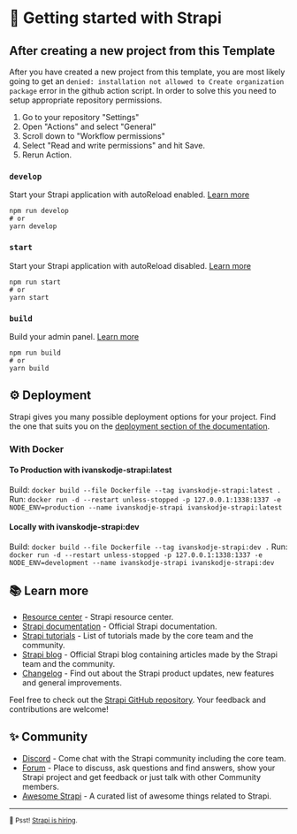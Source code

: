 # 🚀 Getting started with Strapi

## After creating a new project from this Template

After you have created a new project from this template, you are most likely going to get an `denied: installation not allowed to Create organization package` error in the github action script. In order to solve this you need to setup appropriate repository permissions.

1. Go to your repository "Settings"
2. Open "Actions" and select "General"
3. Scroll down to "Workflow permissions"
4. Select "Read and write permissions" and hit Save.
5. Rerun Action.

### `develop`

Start your Strapi application with autoReload enabled. [Learn more](https://docs.strapi.io/developer-docs/latest/developer-resources/cli/CLI.html#strapi-develop)

```
npm run develop
# or
yarn develop
```

### `start`

Start your Strapi application with autoReload disabled. [Learn more](https://docs.strapi.io/developer-docs/latest/developer-resources/cli/CLI.html#strapi-start)

```
npm run start
# or
yarn start
```

### `build`

Build your admin panel. [Learn more](https://docs.strapi.io/developer-docs/latest/developer-resources/cli/CLI.html#strapi-build)

```
npm run build
# or
yarn build
```

## ⚙️ Deployment

Strapi gives you many possible deployment options for your project. Find the one that suits you on the [deployment section of the documentation](https://docs.strapi.io/developer-docs/latest/setup-deployment-guides/deployment.html).

### With Docker

#### To Production with ivanskodje-strapi:latest

Build: `docker build --file Dockerfile --tag ivanskodje-strapi:latest .`
Run: `docker run -d --restart unless-stopped -p 127.0.0.1:1338:1337 -e NODE_ENV=production --name ivanskodje-strapi ivanskodje-strapi:latest`

#### Locally with ivanskodje-strapi:dev

Build: `docker build --file Dockerfile --tag ivanskodje-strapi:dev .`
Run: `docker run -d --restart unless-stopped -p 127.0.0.1:1338:1337 -e NODE_ENV=development --name ivanskodje-strapi ivanskodje-strapi:dev`

## 📚 Learn more

- [Resource center](https://strapi.io/resource-center) - Strapi resource center.
- [Strapi documentation](https://docs.strapi.io) - Official Strapi documentation.
- [Strapi tutorials](https://strapi.io/tutorials) - List of tutorials made by the core team and the community.
- [Strapi blog](https://docs.strapi.io) - Official Strapi blog containing articles made by the Strapi team and the community.
- [Changelog](https://strapi.io/changelog) - Find out about the Strapi product updates, new features and general improvements.

Feel free to check out the [Strapi GitHub repository](https://github.com/strapi/strapi). Your feedback and contributions are welcome!

## ✨ Community

- [Discord](https://discord.strapi.io) - Come chat with the Strapi community including the core team.
- [Forum](https://forum.strapi.io/) - Place to discuss, ask questions and find answers, show your Strapi project and get feedback or just talk with other Community members.
- [Awesome Strapi](https://github.com/strapi/awesome-strapi) - A curated list of awesome things related to Strapi.

---

<sub>🤫 Psst! [Strapi is hiring](https://strapi.io/careers).</sub>
